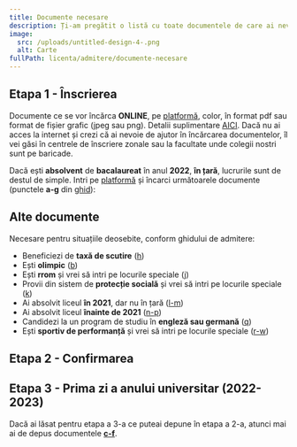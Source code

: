 ```yaml
---
title: Documente necesare
description: Ți-am pregătit o listă cu toate documentele de care ai nevoie.
image:
  src: /uploads/untitled-design-4-.png
  alt: Carte
fullPath: licenta/admitere/documente-necesare
---
```

## Etapa 1 - Înscrierea

Documente ce se vor încărca **ONLINE**, pe [platformă](https://admitere.upt.ro), color, în format pdf sau format de fișier grafic (jpeg sau png). Detalii suplimentare [AICI](https://www.upt.ro/Informatii_acte-necesare-pentru-dosarul-de-inscriere-la-admiterea-la-li_1412_ro.html). Dacă nu ai acces la internet și crezi că ai nevoie de ajutor în încărcarea documentelor, îl vei găsi în centrele de înscriere zonale sau la facultate unde colegii nostri sunt pe baricade.

Dacă ești **absolvent** de **bacalaureat** în anul **2022**, **în țară**, lucrurile sunt de destul de simple. Intri pe [platformă](https://admitere.upt.ro) și încarci următoarele documente (punctele **a-g** din [ghid](http://www.upt.ro/Informatii_acte-necesare-pentru-dosarul-de-inscriere-la-admiterea-la-li_1412_ro.html)):

<DocumentCheckbox text="Diploma de bacalaureat sau diploma echivalentă (a)"></DocumentCheckbox>

<DocumentCheckbox text="Foaia matricolă cu notele obținute pe parcursul liceului (b)"></DocumentCheckbox>

<DocumentCheckbox text="Cartea de identitate a candidatului (c)"></DocumentCheckbox>

<DocumentCheckbox text="Certificatul de naștere (d)"></DocumentCheckbox>

<DocumentCheckbox text="Adeverința medicală eliberată de medicul de familie (e)"></DocumentCheckbox>

<DocumentCheckbox text="Fotografie color tip diplomă (f)"></DocumentCheckbox>

<DocumentCheckbox text="Dovada achitării taxei de înscriere"></DocumentCheckbox>

<Block color="yellow">

## **Alte documente**

Necesare pentru situațiile deosebite, conform ghidului de admitere:

* Beneficiezi de **taxă de scutire** ([h](https://www.upt.ro/Informatii_acte-necesare-pentru-dosarul-de-inscriere-la-admiterea-la-li_1412_ro.html))
* Ești **olimpic** ([b](https://www.upt.ro/Informatii_acte-necesare-pentru-dosarul-de-inscriere-la-admiterea-la-li_1412_ro.html))
* Ești **rrom** și vrei să intri pe locurile speciale ([j](https://www.upt.ro/Informatii_acte-necesare-pentru-dosarul-de-inscriere-la-admiterea-la-li_1412_ro.html))
* Provii din sistem de **protecție socială** și vrei să intri pe locurile speciale ([k](https://www.upt.ro/Informatii_acte-necesare-pentru-dosarul-de-inscriere-la-admiterea-la-li_1412_ro.html))
* Ai absolvit liceul **în 2021**, dar nu în țară ([l-m](https://www.upt.ro/Informatii_acte-necesare-pentru-dosarul-de-inscriere-la-admiterea-la-li_1412_ro.html))
* Ai absolvit liceul **înainte de 2021** ([n-p](https://www.upt.ro/Informatii_acte-necesare-pentru-dosarul-de-inscriere-la-admiterea-la-li_1412_ro.html))
* Candidezi la un program de studiu în **engleză sau germană** ([q](https://www.upt.ro/Informatii_acte-necesare-pentru-dosarul-de-inscriere-la-admiterea-la-li_1412_ro.html))
* Ești **sportiv de performanță** și vrei să intri pe locurile speciale ([r-w](https://www.upt.ro/Informatii_acte-necesare-pentru-dosarul-de-inscriere-la-admiterea-la-li_1412_ro.html))

</Block>

## Etapa 2 - Confirmarea

<DocumentCheckbox text="Diploma de bacalaureat, respectiv adeverință substitut de diplomă (a)"></DocumentCheckbox>

<DocumentCheckbox text="Foaia matricolă cu notele obținute pe parcursul liceului (b)"></DocumentCheckbox>

<DocumentCheckbox text="Adeverință medicală, eliberată de medicul de familie"></DocumentCheckbox>

<DocumentCheckbox text="Declarație pe proprie răspundere nefinanțarea/finanțarea anterioară de la bugetul statului român (d)"></DocumentCheckbox>

<DocumentCheckbox text="Dovadă scutire de taxă (pentru candidații aflați în această situație) (e)"></DocumentCheckbox>

<DocumentCheckbox text="Patru fotografii color tip diplomă (f)"></DocumentCheckbox>

## Etapa 3 - Prima zi a anului universitar (2022-2023)

Dacă ai lăsat pentru etapa a 3-a ce puteai depune în etapa a 2-a, atunci mai ai de depus documentele **[c-f](https://www.upt.ro/Informatii_acte-necesare-pentru-dosarul-de-inscriere-la-admiterea-la-li_1412_ro.html)**.